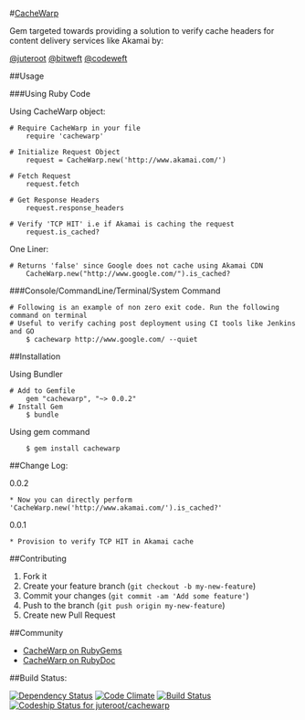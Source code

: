 #[CacheWarp](http://www.juteroot.com/)

Gem targeted towards providing a solution to verify cache headers for content delivery services like Akamai by:

[@juteroot](http://www.juteroot.com/) [@bitweft](http://www.bitweft.com/) [@codeweft](http://www.codeweft.com/)

##Usage

###Using Ruby Code

Using CacheWarp object:

```
# Require CacheWarp in your file
    require 'cachewarp'

# Initialize Request Object
    request = CacheWarp.new('http://www.akamai.com/')

# Fetch Request
    request.fetch

# Get Response Headers
    request.response_headers

# Verify 'TCP HIT' i.e if Akamai is caching the request
    request.is_cached?    
```

One Liner:

```
# Returns 'false' since Google does not cache using Akamai CDN
    CacheWarp.new("http://www.google.com/").is_cached?  
```

###Console/CommandLine/Terminal/System Command

```
# Following is an example of non zero exit code. Run the following command on terminal
# Useful to verify caching post deployment using CI tools like Jenkins and GO
    $ cachewarp http://www.google.com/ --quiet
```



##Installation

Using Bundler

```
# Add to Gemfile
    gem "cachewarp", "~> 0.0.2" 
# Install Gem
    $ bundle
```

Using gem command

```
    $ gem install cachewarp
```

##Change Log:

0.0.2

    * Now you can directly perform 'CacheWarp.new('http://www.akamai.com/').is_cached?'

0.0.1

    * Provision to verify TCP HIT in Akamai cache

##Contributing

1. Fork it
2. Create your feature branch (`git checkout -b my-new-feature`)
3. Commit your changes (`git commit -am 'Add some feature'`)
4. Push to the branch (`git push origin my-new-feature`)
5. Create new Pull Request

##Community

* [CacheWarp on RubyGems](https://rubygems.org/gems/cachewarp)
* [CacheWarp on RubyDoc](http://rubydoc.info/gems/cachewarp)

##Build Status:

[![Dependency Status](https://gemnasium.com/juteroot/cachewarp.png)](https://gemnasium.com/juteroot/cachewarp)
[![Code Climate](https://codeclimate.com/github/juteroot/cachewarp.png)](https://codeclimate.com/github/juteroot/cachewarp)
[![Build Status](https://drone.io/github.com/juteroot/cachewarp/status.png)](https://drone.io/github.com/juteroot/cachewarp/latest)
[![Codeship Status for juteroot/cachewarp](https://www.codeship.io/projects/bbb2cd50-ba46-0130-e2db-6abb3b84c73c/status?branch=master)](https://www.codeship.io/projects/4384)

